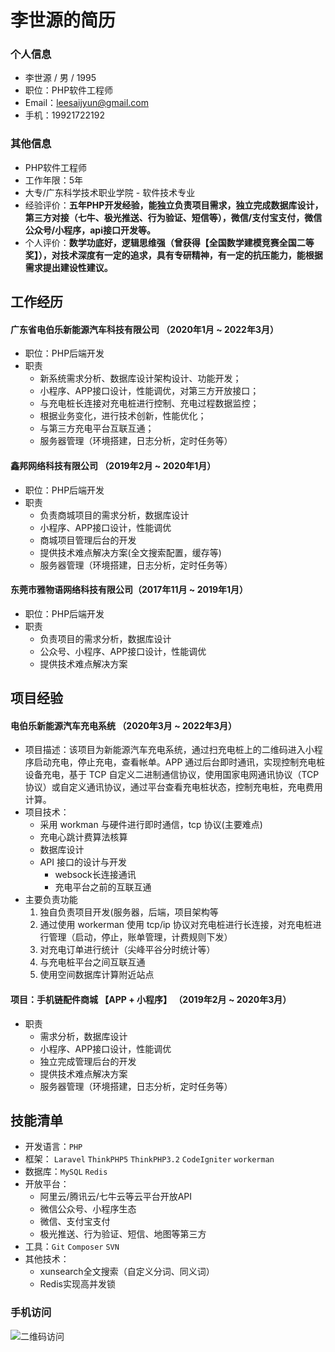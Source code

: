 # 李世源的简历

### 个人信息
- 李世源  /  男  /  1995
- 职位：PHP软件工程师
- Email：leesaijyun@gmail.com
- 手机：19921722192

### 其他信息
- PHP软件工程师
- 工作年限：5年
- 大专/广东科学技术职业学院 - 软件技术专业
- 经验评价：**五年PHP开发经验，能独立负责项目需求，独立完成数据库设计，第三方对接（七牛、极光推送、行为验证、短信等），微信/支付宝支付，微信公众号/小程序，api接口开发等。**
- 个人评价：**数学功底好，逻辑思维强（曾获得【全国数学建模竞赛全国二等奖】），对技术深度有一定的追求，具有专研精神，有一定的抗压能力，能根据需求提出建设性建议。**

## 工作经历
#### 广东省电伯乐新能源汽车科技有限公司 （2020年1月 ~ 2022年3月）
- 职位：PHP后端开发
- 职责
    - 新系统需求分析、数据库设计架构设计、功能开发；
    - 小程序、APP接口设计，性能调优，对第三方开放接口；
    - 与充电桩长连接对充电桩进行控制、充电过程数据监控；
    - 根据业务变化，进行技术创新，性能优化；
    - 与第三方充电平台互联互通；
    - 服务器管理（环境搭建，日志分析，定时任务等）

#### 鑫邦网络科技有限公司 （2019年2月 ~ 2020年1月）
- 职位：PHP后端开发
- 职责
	- 负责商城项目的需求分析，数据库设计
	- 小程序、APP接口设计，性能调优
	- 商城项目管理后台的开发
	- 提供技术难点解决方案(全文搜索配置，缓存等)
	- 服务器管理（环境搭建，日志分析，定时任务等）
	

####  东莞市雅物语网络科技有限公司（2017年11月 ~ 2019年1月）
- 职位：PHP后端开发
- 职责
	- 负责项目的需求分析，数据库设计
	- 公众号、小程序、APP接口设计，性能调优
	- 提供技术难点解决方案
	
## 项目经验
#### 电伯乐新能源汽车充电系统 （2020年3月 ~ 2022年3月）
- 项目描述：该项目为新能源汽车充电系统，通过扫充电桩上的二维码进入小程序启动充电，停止充电，查看帐单。APP 通过后台即时通讯，实现控制充电桩设备充电，基于 TCP 自定义二进制通信协议，使用国家电网通讯协议（TCP协议）或自定义通讯协议，通过平台查看充电桩状态，控制充电桩，充电费用计算。
- 项目技术：
	- 采用 workman 与硬件进行即时通信，tcp 协议(主要难点)
	- 充电心跳计费算法核算
	- 数据库设计
	- API 接口的设计与开发
        - websock长连接通讯
        - 充电平台之前的互联互通
- 主要负责功能
    1. 独自负责项目开发(服务器，后端，项目架构等
    2. 通过使用 workerman 使用 tcp/ip 协议对充电桩进行长连接，对充电桩进行管理（启动，停止，账单管理，计费规则下发）
    3. 对充电订单进行统计（尖峰平谷分时统计等）
    4. 与充电桩平台之间互联互通
    5. 使用空间数据库计算附近站点


#### 项目：手机链配件商城 【APP + 小程序】 （2019年2月 ~ 2020年3月）
- 职责
	- 需求分析，数据库设计
	- 小程序、APP接口设计，性能调优
	- 独立完成管理后台的开发
	- 提供技术难点解决方案
	- 服务器管理（环境搭建，日志分析，定时任务等）


## 技能清单
- 开发语言：`PHP`
- 框架： `Laravel` `ThinkPHP5` `ThinkPHP3.2` `CodeIgniter` `workerman`
- 数据库：`MySQL` `Redis`
- 开放平台：
	- 阿里云/腾讯云/七牛云等云平台开放API
	- 微信公众号、小程序生态
	- 微信、支付宝支付
	- 极光推送、行为验证、短信、地图等第三方
- 工具：`Git` `Composer` `SVN`
- 其他技术：
	- xunsearch全文搜索（自定义分词、同义词）
	- Redis实现高并发锁



### 手机访问
![二维码访问](http://dianbole.cn/qrcode/build?text=https%3A%2F%2Fleesaijyun.github.io%2Fresume "二维码访问")


